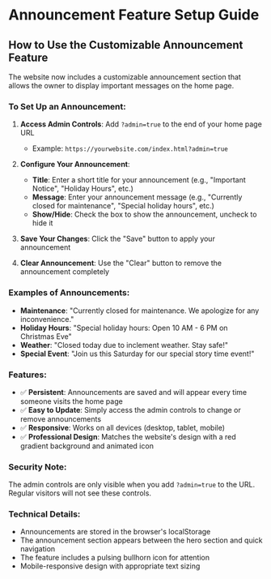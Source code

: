 # Announcement Feature Setup Guide

## How to Use the Customizable Announcement Feature

The website now includes a customizable announcement section that allows the owner to display important messages on the home page.

### To Set Up an Announcement:

1. **Access Admin Controls**: Add `?admin=true` to the end of your home page URL
   - Example: `https://yourwebsite.com/index.html?admin=true`

2. **Configure Your Announcement**:
   - **Title**: Enter a short title for your announcement (e.g., "Important Notice", "Holiday Hours", etc.)
   - **Message**: Enter your announcement message (e.g., "Currently closed for maintenance", "Special holiday hours", etc.)
   - **Show/Hide**: Check the box to show the announcement, uncheck to hide it

3. **Save Your Changes**: Click the "Save" button to apply your announcement

4. **Clear Announcement**: Use the "Clear" button to remove the announcement completely

### Examples of Announcements:

- **Maintenance**: "Currently closed for maintenance. We apologize for any inconvenience."
- **Holiday Hours**: "Special holiday hours: Open 10 AM - 6 PM on Christmas Eve"
- **Weather**: "Closed today due to inclement weather. Stay safe!"
- **Special Event**: "Join us this Saturday for our special story time event!"

### Features:

- ✅ **Persistent**: Announcements are saved and will appear every time someone visits the home page
- ✅ **Easy to Update**: Simply access the admin controls to change or remove announcements
- ✅ **Responsive**: Works on all devices (desktop, tablet, mobile)
- ✅ **Professional Design**: Matches the website's design with a red gradient background and animated icon

### Security Note:

The admin controls are only visible when you add `?admin=true` to the URL. Regular visitors will not see these controls.

### Technical Details:

- Announcements are stored in the browser's localStorage
- The announcement section appears between the hero section and quick navigation
- The feature includes a pulsing bullhorn icon for attention
- Mobile-responsive design with appropriate text sizing

